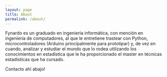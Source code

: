 ```yaml
---
layout: page
title: About
permalink: /about/
---
```


Fynardo es un graduado en ingeniería informática, con mención en ingeniería de computadores, al que le entretiene trastear con Python, microcontroladores (Arduino principalmente para prototipar) y, de vez en cuando, analizar y estudiar el mundo que lo rodea utilizando los conocimientos en estadística que le ha proporcionado el master en técnicas estadísticas que ha cursado.

Contacto ahí abajo!
